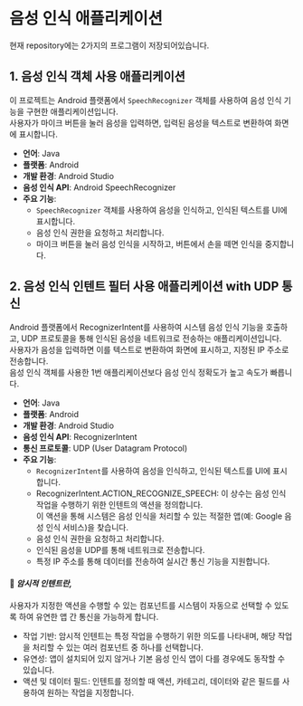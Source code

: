 # 음성 인식 애플리케이션

현재 repository에는 2가지의 프로그램이 저장되어있습니다.

## 1. 음성 인식 객체 사용 애플리케이션
이 프로젝트는 Android 플랫폼에서 `SpeechRecognizer` 객체를 사용하여 음성 인식 기능을 구현한 애플리케이션입니다.<br>
사용자가 마이크 버튼을 눌러 음성을 입력하면, 입력된 음성을 텍스트로 변환하여 화면에 표시합니다.<br>

- **언어**: Java
- **플랫폼**: Android
- **개발 환경**: Android Studio
- **음성 인식 API**: Android SpeechRecognizer
- **주요 기능**:
  - `SpeechRecognizer` 객체를 사용하여 음성을 인식하고, 인식된 텍스트를 UI에 표시합니다.
  - 음성 인식 권한을 요청하고 처리합니다.
  - 마이크 버튼을 눌러 음성 인식을 시작하고, 버튼에서 손을 떼면 인식을 중지합니다.

## 2. 음성 인식 인텐트 필터 사용 애플리케이션 with UDP 통신
Android 플랫폼에서 RecognizerIntent를 사용하여 시스템 음성 인식 기능을 호출하고, UDP 프로토콜을 통해 인식된 음성을 네트워크로 전송하는 애플리케이션입니다.<br>
사용자가 음성을 입력하면 이를 텍스트로 변환하여 화면에 표시하고, 지정된 IP 주소로 전송합니다.<br>
음성 인식 객체를 사용한 1번 애플리케이션보다 음성 인식 정확도가 높고 속도가 빠릅니다.

- **언어**: Java
- **플랫폼**: Android
- **개발 환경**: Android Studio
- **음성 인식 API**: RecognizerIntent
- **통신 프로토콜**:  UDP (User Datagram Protocol)
- **주요 기능**:
  - `RecognizerIntent`를 사용하여 음성을 인식하고, 인식된 텍스트를 UI에 표시합니다.
  - RecognizerIntent.ACTION_RECOGNIZE_SPEECH: 이 상수는 음성 인식 작업을 수행하기 위한 인텐트의 액션을 정의합니다.<br>
  이 액션을 통해 시스템은 음성 인식을 처리할 수 있는 적절한 앱(예: Google 음성 인식 서비스)을 찾습니다.
  - 음성 인식 권한을 요청하고 처리합니다.
  - 인식된 음성을 UDP를 통해 네트워크로 전송합니다.
  - 특정 IP 주소를 통해 데이터를 전송하여 실시간 통신 기능을 지원합니다.

#### :memo: *암시적 인텐트란,*

사용자가 지정한 액션을 수행할 수 있는 컴포넌트를 시스템이 자동으로 선택할 수 있도록 하여 유연한 앱 간 통신을 가능하게 합니다.

- 작업 기반: 암시적 인텐트는 특정 작업을 수행하기 위한 의도를 나타내며, 해당 작업을 처리할 수 있는 여러 컴포넌트 중 하나를 선택합니다.
- 유연성: 앱이 설치되어 있지 않거나 기본 음성 인식 앱이 다를 경우에도 동작할 수 있습니다.
- 액션 및 데이터 필드: 인텐트를 정의할 때 액션, 카테고리, 데이터와 같은 필드를 사용하여 원하는 작업을 지정합니다.
